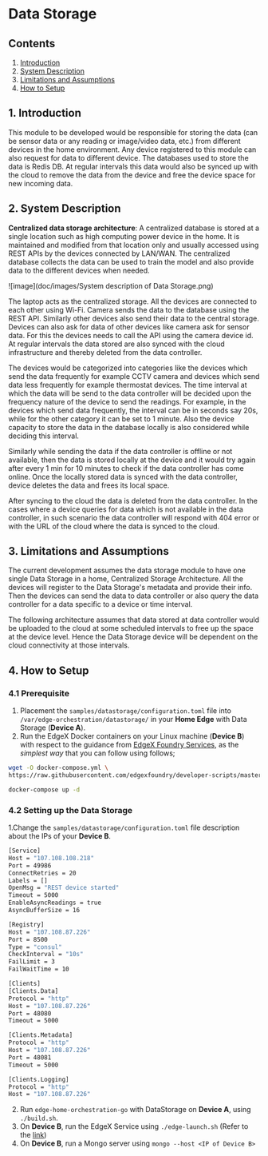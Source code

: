 # Data Storage
## Contents
1. [Introduction](#1-introduction)
2. [System Description](#2-system-description)
3. [Limitations and Assumptions](#3-limitations-and-assumptions)
4. [How to Setup](#4-how-to-setup)

## 1. Introduction
This module to be developed would be responsible for storing the data (can be sensor data or any reading or image/video data, etc.) from different devices in the home environment. Any device registered to this module can also request for data to different device. The databases used to store the data is Redis DB. At regular intervals this data would also be synced up with the cloud to remove the data from the device and free the device space for new incoming data.

## 2. System Description
**Centralized data storage architecture**: A centralized database is stored at a single location such as high computing power device in the home. It is maintained and modified from that location only and usually accessed using REST APIs by the devices connected by LAN/WAN. The centralized database collects the data can be used to train the model and also provide data to the different devices when needed.

![image](doc/images/System description of Data Storage.png)

The laptop acts as the centralized storage. All the devices are connected to each other using Wi-Fi. Camera sends the data to the database using the REST API. Similarly other devices also send their data to the central storage. Devices can also ask for data of other devices like camera ask for sensor data. For this the devices needs to call the API using the camera device id. At regular intervals the data stored are also synced with the cloud infrastructure and thereby deleted from the data controller.

The devices would be categorized into categories like the devices which send the data frequently for example CCTV camera and devices which send data less frequently for example thermostat devices. The time interval at which the data will be send to the data controller will be decided upon the frequency nature of the device to send the readings. For example, in the devices which send data frequently, the interval can be in seconds say 20s, while for the other category it can be set to 1 minute. Also the device capacity to store the data in the database locally is also considered while deciding this interval.

Similarly while sending the data if the data controller is offline or not available, then the data is stored locally at the device and it would try again after every 1 min for 10 minutes to check if the data controller has come online. Once the locally stored data is synced with the data controller, device deletes the data and frees its local space.

After syncing to the cloud the data is deleted from the data controller. In the cases where a device queries for data which is not available in the data controller, in such scenario the data controller will respond with 404 error or with the URL of the cloud where the data is synced to the cloud.

## 3. Limitations and Assumptions
The current development assumes the data storage module to have one single Data Storage in a home, Centralized Storage Architecture. All the devices will register to the Data Storage's metadata and provide their info. Then the devices can send the data to data controller or also query the data controller for a data specific to a device or time interval.

The following architecture assumes that data stored at data controller would be uploaded to the cloud at some scheduled intervals to free up the space at the device level. Hence the Data Storage device will be dependent on the cloud connectivity at those intervals.

## 4. How to Setup
### 4.1 Prerequisite
1. Placement the `samples/datastorage/configuration.toml` file into `/var/edge-orchestration/datastorage/` in your **Home Edge** with Data Storage (**Device A**).
2. Run the EdgeX Docker containers on your Linux machine (**Device B**) with respect to the guidance from [EdgeX Foundry Services](https://github.com/edgexfoundry/edgex-go/tree/fuji#get-started), as the _simplest way_ that you can follow using follows;

```sh
wget -O docker-compose.yml \
https://raw.githubusercontent.com/edgexfoundry/developer-scripts/master/releases/fuji/compose-files/docker-compose-fuji.yml

docker-compose up -d
```

### 4.2 Setting up the Data Storage
1.Change the `samples/datastorage/configuration.toml` file description about the IPs of your **Device B**.

```sh
[Service]
Host = "107.108.108.218"
Port = 49986
ConnectRetries = 20
Labels = []
OpenMsg = "REST device started"
Timeout = 5000
EnableAsyncReadings = true
AsyncBufferSize = 16

[Registry]
Host = "107.108.87.226"
Port = 8500
Type = "consul"
CheckInterval = "10s"
FailLimit = 3
FailWaitTime = 10

[Clients]
[Clients.Data]
Protocol = "http"
Host = "107.108.87.226"
Port = 48080
Timeout = 5000

[Clients.Metadata]
Protocol = "http"
Host = "107.108.87.226"
Port = 48081
Timeout = 5000

[Clients.Logging]
Protocol = "http"
Host = "107.108.87.226"
```

2. Run `edge-home-orchestration-go` with DataStorage on **Device A**, using `./build.sh`.
3. On **Device B**, run the EdgeX Service using `./edge-launch.sh` (Refer to the [link](https://github.com/edgexfoundry/edgex-go/tree/fuji#get-started))
4. On **Device B**, run a Mongo server using `mongo --host <IP of Device B>`